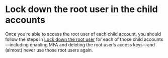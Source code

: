 # Lock down the root user in the child accounts

Once you’re able to access the root user of each child account, you should follow the steps in [Lock down the root user](lock-down-the-root-user.md)
for each of those child accounts—including enabling MFA and deleting the root user’s access keys—and (almost) never use
those root users again.


<!-- ##DOCS-SOURCER-START
{"sourcePlugin":"local-copier","hash":"c85c9033ffe3883e37dd273344e69c93"}
##DOCS-SOURCER-END -->
